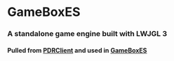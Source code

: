 # GameBoxES

### A standalone game engine built with LWJGL 3
#### Pulled from [PDRClient](https://github.com/UnKabaraQuiDev/PDRClient/) and used in [GameBoxES](https://github.com/UnKabaraQuiDev/GameBoxES/)
